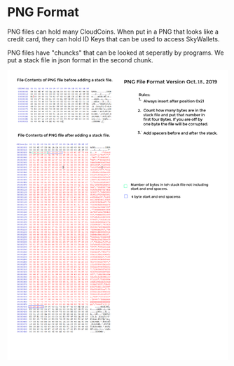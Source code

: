 # PNG Format
PNG files can hold many CloudCoins. When put in a PNG that looks like a credit card, they can hold ID Keys that can be used to access SkyWallets. 

PNG files have "chuncks" that can be looked at seperatly by programs. We put a stack file in json format in the second chunk. 

![PNG Format](pngformat.png)
